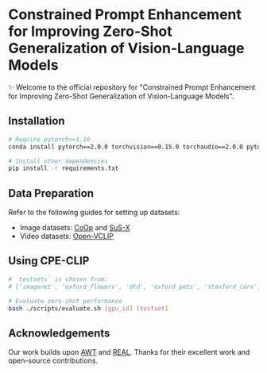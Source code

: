 # Constrained Prompt Enhancement for Improving Zero-Shot Generalization of Vision-Language Models

✨ Welcome to the official repository for "Constrained Prompt Enhancement for Improving Zero-Shot Generalization of Vision-Language Models". 


## Installation

```bash
# Require pytorch>=1.10
conda install pytorch==2.0.0 torchvision==0.15.0 torchaudio==2.0.0 pytorch-cuda=11.8 -c pytorch -c nvidia

# Install other dependencies 
pip install -r requirements.txt

```

## Data Preparation

Refer to the following guides for setting up datasets:
- Image datasets: [CoOp](https://github.com/KaiyangZhou/CoOp/blob/main/DATASETS.md) and [SuS-X](https://github.com/vishaal27/SuS-X/blob/main/data/DATA.md)
- Video datasets: [Open-VCLIP](https://github.com/wengzejia1/Open-VCLIP)

## Using CPE-CLIP

```bash
# `testsets` is chosen from:
# ['imagenet', 'oxford_flowers', 'dtd', 'oxford_pets', 'stanford_cars', 'ucf101', 'caltech101', 'food101', 'sun397', 'fgvc_aircraft', 'eurosat']

# Evaluate zero-shot performance
bash ./scripts/evaluate.sh [gpu_id] [testset]
```

## Acknowledgements

Our work builds upon [AWT](https://github.com/MCG-NJU/AWT) and [REAL](https://github.com/shubhamprshr27/NeglectedTailsVLM). Thanks for their excellent work and open-source contributions.
